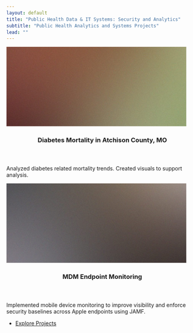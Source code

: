 ```yaml
---
layout: default
title: "Public Health Data & IT Systems: Security and Analytics"
subtitle: "Public Health Analytics and Systems Projects"
lead: ""
---
```

<div class="row">
  <div class="col-6 col-12-narrower">
    <section>
      <a href="/projects/diabetes-mortality-cdc-wonder/" class="image featured"><img src="/images/pic02.jpg" alt="Diabetes Mortality" /></a>
      <header><h3>Diabetes Mortality in Atchison County, MO</h3></header>
      <p>Analyzed diabetes related mortality trends. Created visuals to support analysis.</p>
    </section>
  </div>

  <div class="col-6 col-12-narrower">
    <section>
      <a href="/projects/jamf-mdm-security/" class="image featured"><img src="/images/pic01.jpg" alt="MDM Monitoring" /></a>
      <header><h3>MDM Endpoint Monitoring</h3></header>
      <p>Implemented mobile device monitoring to improve visibility and enforce security baselines across Apple endpoints using JAMF.</p>
    </section>
  </div>
  
  <footer class="major">
    <ul class="buttons">
      <li><a href="#projects" class="button">Explore Projects</a></li>
    </ul>
  </footer>
</section>
